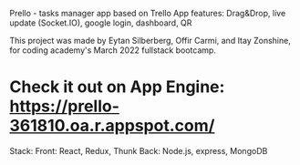 Prello - tasks manager app based on Trello
App features: Drag&Drop, live update (Socket.IO), google login, dashboard, QR

This project was made by Eytan Silberberg, Offir Carmi, and Itay Zonshine, for coding academy's March 2022
fullstack bootcamp.

# Check it out on App Engine: https://prello-361810.oa.r.appspot.com/

Stack:
Front: React, Redux, Thunk
Back: Node.js, express, MongoDB